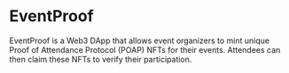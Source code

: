 # EventProof

EventProof is a Web3 DApp that allows event organizers to mint unique Proof of Attendance Protocol (POAP) NFTs for their events. Attendees can then claim these NFTs to verify their participation.
